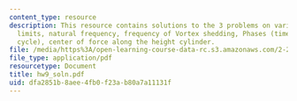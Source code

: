 ```yaml
---
content_type: resource
description: This resource contains solutions to the 3 problems on various operational
  limits, natural frequency, frequency of Vortex shedding, Phases (time in the wave
  cycle), center of force along the height cylinder.
file: /media/https%3A/open-learning-course-data-rc.s3.amazonaws.com/2-22-design-principles-for-ocean-vehicles-13-42-spring-2005/dfa2851b8aee4fb0f23ab80a7a11131f_hw9_soln.pdf
file_type: application/pdf
resourcetype: Document
title: hw9_soln.pdf
uid: dfa2851b-8aee-4fb0-f23a-b80a7a11131f
---
```


